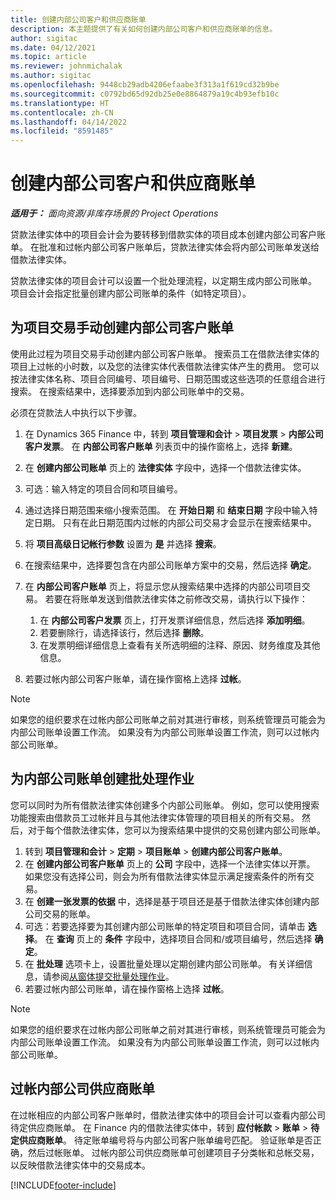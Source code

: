 ```yaml
---
title: 创建内部公司客户和供应商账单
description: 本主题提供了有关如何创建内部公司客户和供应商账单的信息。
author: sigitac
ms.date: 04/12/2021
ms.topic: article
ms.reviewer: johnmichalak
ms.author: sigitac
ms.openlocfilehash: 9448cb29adb4206efaabe3f313a1f619cd32b9be
ms.sourcegitcommit: c0792bd65d92db25e0e8864879a19c4b93efb10c
ms.translationtype: HT
ms.contentlocale: zh-CN
ms.lasthandoff: 04/14/2022
ms.locfileid: "8591485"
---
```

# <a name="create-intercompany-customer-and-vendor-invoices"></a>创建内部公司客户和供应商账单

_**适用于：** 面向资源/非库存场景的 Project Operations_

贷款法律实体中的项目会计会为要转移到借款实体的项目成本创建内部公司客户账单。 在批准和过帐内部公司客户账单后，贷款法律实体会将内部公司账单发送给借款法律实体。

贷款法律实体的项目会计可以设置一个批处理流程，以定期生成内部公司账单。 项目会计会指定批量创建内部公司账单的条件（如特定项目）。

## <a name="manually-create-an-intercompany-customer-invoice-for-project-transactions"></a>为项目交易手动创建内部公司客户账单 

使用此过程为项目交易手动创建内部公司客户账单。 搜索员工在借款法律实体的项目上过帐的小时数，以及您的法律实体代表借款法律实体产生的费用。 您可以按法律实体名称、项目合同编号、项目编号、日期范围或这些选项的任意组合进行搜索。 在搜索结果中，选择要添加到内部公司账单中的交易。 

必须在贷款法人中执行以下步骤。 

1. 在 Dynamics 365 Finance 中，转到 **项目管理和会计** > **项目发票** > **内部公司客户发票**。 在 **内部公司客户账单** 列表页中的操作窗格上，选择 **新建**。
2. 在 **创建内部公司账单** 页上的 **法律实体** 字段中，选择一个借款法律实体。
3. 可选：输入特定的项目合同和项目编号。
4. 通过选择日期范围来缩小搜索范围。 在 **开始日期** 和 **结束日期** 字段中输入特定日期。 只有在此日期范围内过帐的内部公司交易才会显示在搜索结果中。
5. 将 **项目高级日记帐行参数** 设置为 **是** 并选择 **搜索**。
6. 在搜索结果中，选择要包含在内部公司账单方案中的交易，然后选择 **确定**。
7. 在 **内部公司客户账单** 页上，将显示您从搜索结果中选择的内部公司项目交易。 若要在将账单发送到借款法律实体之前修改交易，请执行以下操作：
  
    1. 在 **内部公司客户发票** 页上，打开发票详细信息，然后选择 **添加明细**。
    2. 若要删除行，请选择该行，然后选择 **删除**。
    3. 在发票明细详细信息上查看有关所选明细的注释、原因、财务维度及其他信息。
    
8. 若要过帐内部公司客户账单，请在操作窗格上选择 **过帐**。

> [!NOTE]
> 如果您的组织要求在过帐内部公司账单之前对其进行审核，则系统管理员可能会为内部公司账单设置工作流。 如果没有为内部公司账单设置工作流，则可以过帐内部公司账单。

## <a name="create-a-batch-job-for-intercompany-invoices"></a>为内部公司账单创建批处理作业

您可以同时为所有借款法律实体创建多个内部公司账单。 例如，您可以使用搜索功能搜索由借款员工过帐并且与其他法律实体管理的项目相关的所有交易。 然后，对于每个借款法律实体，您可以为搜索结果中提供的交易创建内部公司账单。

1. 转到 **项目管理和会计** > **定期** > **项目账单** > **创建内部公司客户账单**。
2. 在 **创建内部公司客户账单** 页上的 **公司** 字段中，选择一个法律实体以开票。 如果您没有选择公司，则会为所有借款法律实体显示满足搜索条件的所有交易。
3. 在 **创建一张发票的依据** 中，选择是基于项目还是基于借款法律实体创建内部公司交易的账单。
4. 可选：若要选择要为其创建内部公司账单的特定项目和项目合同，请单击 **选择**。 在 **查询** 页上的 **条件** 字段中，选择项目合同和/或项目编号，然后选择 **确定**。
5. 在 **批处理** 选项卡上，设置批量处理以定期创建内部公司账单。 有关详细信息，请参阅[从窗体提交批量处理作业](/dynamicsax-2012/appuser-itpro/submit-a-batch-processing-job-from-a-form)。
6. 若要过帐内部公司账单，请在操作窗格上选择 **过帐**。

> [!NOTE]
> 如果您的组织要求在过帐内部公司账单之前对其进行审核，则系统管理员可能会为内部公司账单设置工作流。 如果没有为内部公司账单设置工作流，则可以过帐内部公司账单。

## <a name="post-the-intercompany-vendor-invoice"></a>过帐内部公司供应商账单

在过帐相应的内部公司客户账单时，借款法律实体中的项目会计可以查看内部公司待定供应商账单。 在 Finance 内的借款法律实体中，转到 **应付帐款** > **账单** > **待定供应商账单**。 待定账单编号将与内部公司客户账单编号匹配。 验证账单是否正确，然后过帐账单。 过帐内部公司供应商账单可创建项目子分类帐和总帐交易，以反映借款法律实体中的交易成本。


[!INCLUDE[footer-include](../includes/footer-banner.md)]
